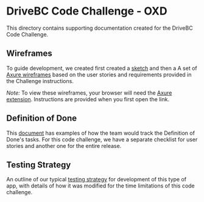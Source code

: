 # DriveBC Code Challenge - OXD

This directory contains supporting documentation created for the DriveBC Code Challenge.

## Wireframes

To guide development, we created first created a [sketch](./sketch/DriveBC-Large%20screen-map%20navigation%20sketch.pdf) and then a A set of [Axure wireframes](./wireframe-prototype/start.html) based on the user stories and requirements provided in the Challenge instructions.

*Note:* To view these wireframes, your browser will need the [Axure extension](https://chrome.google.com/webstore/detail/dogkpdfcklifaemcdfbildhcofnopogp). Instructions are provided when you first open the link.

## Definition of Done

This [document](./Definition_Of_Done_Checklists_Open_Entries.pdf) has examples of how the team would track the Definition of Done's tasks. For this code challenge, we have a separate checklist for user stories and another one for the entire release.

## Testing Strategy

An outline of our typical [testing strategy](./Testing%20Strategy%20Outline%20-%20DriveBC%20Code%20Challenge.pdf) for development of this type of app, with details of how it was modified for the time limitations of this code challenge.
